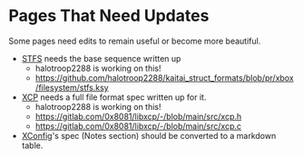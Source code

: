 # Pages That Need Updates

Some pages need edits to remain useful or become more beautiful.

- [STFS](./System-Software/Formats/STFS.md) needs the base sequence written up
  - halotroop2288 is working on this!
  - https://github.com/halotroop2288/kaitai_struct_formats/blob/pr/xbox/filesystem/stfs.ksy
- [XCP](./System-Software/Formats/XCP.md) needs a full file format spec written up for it.
  - halotroop2288 is working on this!
  - https://gitlab.com/0x8081/libxcp/-/blob/main/src/xcp.h
  - https://gitlab.com/0x8081/libxcp/-/blob/main/src/xcp.c
- [XConfig](./System-Software/XConfig.md)'s spec (Notes section) should be converted to a markdown table.
